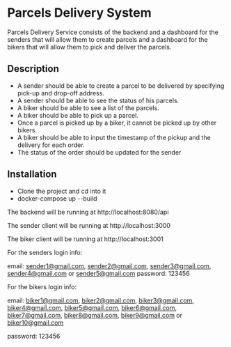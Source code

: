 # Parcels Delivery System

Parcels Delivery Service consists of the backend and a dashboard for the senders that will allow them to create parcels and a dashboard for the bikers that will allow them to pick and deliver the parcels.

## Description

- A sender should be able to create a parcel to be delivered by specifying pick-up and drop-off address.
- A sender should be able to see the status of his parcels.
- A biker should be able to see a list of the parcels.
- A biker should be able to pick up a parcel.
- Once a parcel is picked up by a biker, it cannot be picked up by other bikers.
- A biker should be able to input the timestamp of the pickup and the delivery for each order.
- The status of the order should be updated for the sender

## Installation

- Clone the project and cd into it
- docker-compose up --build

The backend will be running at http://localhost:8080/api

The sender client will be running at http://localhost:3000

The biker client will be running at http://localhost:3001

For the senders login info:

email: sender1@gmail.com, sender2@gmail.com, sender3@gmail.com, sender4@gmail.com or sender5@gmail.com
password: 123456

For the bikers login info:

email: biker1@gmail.com, biker2@gmail.com, biker3@gmail.com, biker4@gmail.com, biker5@gmail.com, biker6@gmail.com, biker7@gmail.com, biker8@gmail.com, biker9@gmail.com or biker10@gmail.com

password: 123456
